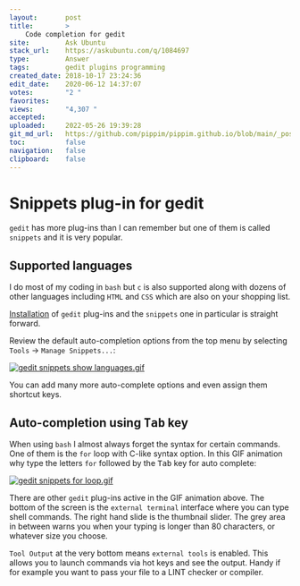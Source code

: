 ```yaml
---
layout:       post
title:        >
    Code completion for gedit
site:         Ask Ubuntu
stack_url:    https://askubuntu.com/q/1084697
type:         Answer
tags:         gedit plugins programming
created_date: 2018-10-17 23:24:36
edit_date:    2020-06-12 14:37:07
votes:        "2 "
favorites:    
views:        "4,307 "
accepted:     
uploaded:     2022-05-26 19:39:28
git_md_url:   https://github.com/pippim/pippim.github.io/blob/main/_posts/2018/2018-10-17-Code-completion-for-gedit.md
toc:          false
navigation:   false
clipboard:    false
---
```


# Snippets plug-in for gedit

`gedit` has more plug-ins than I can remember but one of them is called `snippets` and it is very popular.

## Supported languages

I do most of my coding in `bash` but `c` is also supported along with dozens of other languages including `HTML` and `CSS` which are also on your shopping list. 

[Installation][1] of `gedit` plug-ins and the `snippets` one in particular is straight forward. 

Review the default auto-completion options from the top menu by selecting `Tools` -> `Manage Snippets...`:

[![gedit snippets show languages.gif][2]][2]

You can add many more auto-complete options and even assign them shortcut keys.

## Auto-completion using <kbd>Tab</kbd> key

When using `bash` I almost always forget the syntax for certain commands. One of them is the `for` loop with C-like syntax option. In this GIF animation why type the letters `for` followed by the <kbd>Tab</kbd> key for auto complete:

[![gedit snippets for loop.gif][3]][3]

There are other `gedit` plug-ins active in the GIF animation above. The bottom of the screen is the `external terminal` interface where you can type shell commands. The right hand slide is the thumbnail slider. The grey area in between warns you when your typing is longer than 80 characters, or whatever size you choose.

`Tool Output` at the very bottom means `external tools` is enabled. This allows you to launch commands via hot keys and see the output. Handy if for example you want to pass your file to a LINT checker or compiler.

  [1]: https://askubuntu.com/questions/728306/how-to-debug-c-programs-by-gedit/1082769#1082769
  [2]: https://i.stack.imgur.com/ZPjaW.gif
  [3]: https://i.stack.imgur.com/dmXLo.gif
